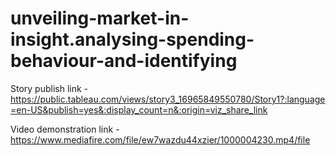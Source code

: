 # unveiling-market-in-insight.analysing-spending-behaviour-and-identifying


Story publish link - https://public.tableau.com/views/story3_16965849550780/Story1?:language=en-US&publish=yes&:display_count=n&:origin=viz_share_link


Video demonstration link - https://www.mediafire.com/file/ew7wazdu44xzier/1000004230.mp4/file
